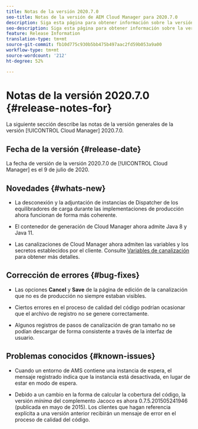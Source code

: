 ```yaml
---
title: Notas de la versión 2020.7.0
seo-title: Notas de la versión de AEM Cloud Manager para 2020.7.0
description: Siga esta página para obtener información sobre la versión 2020.7.0 de Cloud Manager.
seo-description: Siga esta página para obtener información sobre la versión 2020.7.0 de AEM Cloud Manager
feature: Release Information
translation-type: tm+mt
source-git-commit: fb10d775c930b5bb475b497aac2fd59b053a9a00
workflow-type: tm+mt
source-wordcount: '212'
ht-degree: 52%

---
```


# Notas de la versión 2020.7.0 {#release-notes-for}

La siguiente sección describe las notas de la versión generales de la versión [!UICONTROL Cloud Manager] 2020.7.0.

## Fecha de la versión {#release-date}

La fecha de versión de la versión 2020.7.0 de [!UICONTROL Cloud Manager] es el 9 de julio de 2020.

## Novedades {#whats-new}

* La desconexión y la adjuntación de instancias de Dispatcher de los equilibradores de carga durante las implementaciones de producción ahora funcionan de forma más coherente.

* El contenedor de generación de Cloud Manager ahora admite Java 8 y Java 11.

* Las canalizaciones de Cloud Manager ahora admiten las variables y los secretos establecidos por el cliente.
Consulte [Variables de canalización](/help/using/build-environment-details.md#pipeline-variables) para obtener más detalles.

## Corrección de errores {#bug-fixes}

* Las opciones **Cancel** y **Save** de la página de edición de la canalización que no es de producción no siempre estaban visibles.

* Ciertos errores en el proceso de calidad del código podrían ocasionar que el archivo de registro no se genere correctamente.

* Algunos registros de pasos de canalización de gran tamaño no se podían descargar de forma consistente a través de la interfaz de usuario.

## Problemas conocidos {#known-issues}

* Cuando un entorno de AMS contiene una instancia de espera, el mensaje registrado indica que la instancia está desactivada, en lugar de estar en modo de espera.

* Debido a un cambio en la forma de calcular la cobertura del código, la versión _mínima_ del complemento Jacoco es ahora 0.7.5.201505241946 (publicada en mayo de 2015). Los clientes que hagan referencia explícita a una versión anterior recibirán un mensaje de error en el proceso de calidad del código.

